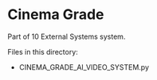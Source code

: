 # Cinema Grade

Part of 10 External Systems system.

Files in this directory:
- CINEMA_GRADE_AI_VIDEO_SYSTEM.py
